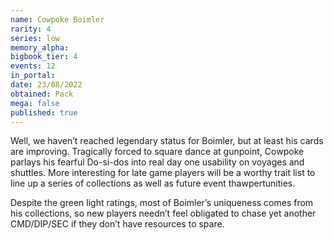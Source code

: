 ```yaml
---
name: Cowpoke Boimler
rarity: 4
series: low
memory_alpha:
bigbook_tier: 4
events: 12
in_portal:
date: 23/08/2022
obtained: Pack
mega: false
published: true
---
```


Well, we haven’t reached legendary status for Boimler, but at least his cards are improving. Tragically forced to square dance at gunpoint, Cowpoke parlays his fearful Do-si-dos into real day one usability on voyages and shuttles. More interesting for late game players will be a worthy trait list to line up a series of collections as well as future event thawpertunities.

Despite the green light ratings, most of Boimler’s uniqueness comes from his collections, so new players needn’t feel obligated to chase yet another CMD/DIP/SEC if they don’t have resources to spare.
